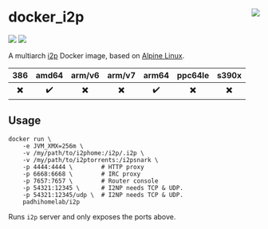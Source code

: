 # docker_i2p <a href='https://github.com/padhi-homelab/docker_i2p/actions?query=workflow%3A%22Docker+CI+Release%22'><img align='right' src='https://img.shields.io/github/workflow/status/padhi-homelab/docker_i2p/Docker%20CI%20Release?logo=github&logoWidth=24&style=flat-square'></img></a>

<a href='https://hub.docker.com/r/padhihomelab/i2p'><img src='https://img.shields.io/docker/image-size/padhihomelab/i2p/latest?label=size%20%5Blatest%5D&logo=docker&logoWidth=24&style=for-the-badge'></img></a>
<a href='https://hub.docker.com/r/padhihomelab/i2p'><img src='https://img.shields.io/docker/image-size/padhihomelab/i2p/testing?label=size%20%5Btesting%5D&logo=docker&logoWidth=24&style=for-the-badge'></img></a>

A multiarch [i2p] Docker image, based on [Alpine Linux].

|           386            |       amd64        |          arm/v6          |          arm/v7          |       arm64        |         ppc64le          |          s390x           |
| :----------------------: | :----------------: | :----------------------: | :----------------------: | :----------------: | :----------------------: | :----------------------: |
| :heavy_multiplication_x: | :heavy_check_mark: | :heavy_multiplication_x: | :heavy_multiplication_x: | :heavy_check_mark: | :heavy_multiplication_x: | :heavy_multiplication_x: |


## Usage

```
docker run \
    -e JVM_XMX=256m \
    -v /my/path/to/i2phome:/i2p/.i2p \
    -v /my/path/to/i2ptorrents:/i2psnark \
    -p 4444:4444 \        # HTTP proxy
    -p 6668:6668 \        # IRC proxy
    -p 7657:7657 \        # Router console
    -p 54321:12345 \      # I2NP needs TCP & UDP.
    -p 54321:12345/udp \  # I2NP needs TCP & UDP.
    padhihomelab/i2p
```

Runs `i2p` server and only exposes the ports above.

_<More details to be added soon>_



[Alpine Linux]:  https://alpinelinux.org/
[i2p]:           https://geti2p.net/en/
